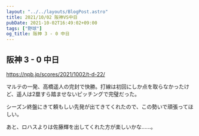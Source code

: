 ```yaml
---
layout: "../../layouts/BlogPost.astro"
title: 2021/10/02 阪神VS中日
pubDate: 2021-10-02T16:49:02+09:00
tags: ["野球"]
og_title: 阪神 3 - 0 中日
---
```


## 阪神 3 - 0 中日

https://npb.jp/scores/2021/1002/t-d-22/


マルテの一発、高橋遥人の完封で快勝。打線は初回にしか点を取らなかったけど、遥人は2塁すら踏ませないピッチングで完璧だった。

シーズン終盤にきて頼もしい先発が出てきてくれたので、この勢いで頑張ってほしい。

あと、ロハスよりは佐藤輝を出してくれた方が楽しいかな……。